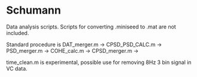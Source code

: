# Schumann

Data analysis scripts. Scripts for converting .miniseed to .mat are not included.

Standard procedure is DAT\_merger.m -> CPSD\_PSD\_CALC.m -> PSD\_merger.m  -> COHE_calc.m
                                                         -> CPSD\_merger.m ->

time\_clean.m is experimental, possible use for removing 8Hz 3 bin signal in VC data.

